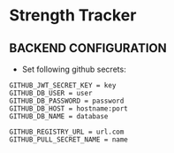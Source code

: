 # Strength Tracker

## BACKEND CONFIGURATION
* Set following github secrets:
```
GITHUB_JWT_SECRET_KEY = key
GITHUB_DB_USER = user
GITHUB_DB_PASSWORD = password
GITHUB_DB_HOST = hostname:port
GITHUB_DB_NAME = database

GITHUB_REGISTRY_URL = url.com
GITHUB_PULL_SECRET_NAME = name
```
